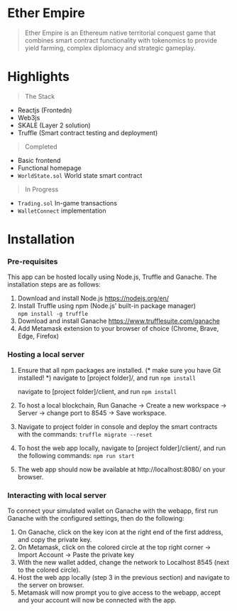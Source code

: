 # Ether Empire 
> Ether Empire is an Ethereum native territorial conquest game that combines smart contract functionality with tokenomics to provide yield farming, complex diplomacy and strategic gameplay. 

# Highlights 
> The Stack
- Reactjs (Frontedn)
- Web3js 
- SKALE (Layer 2 solution) 
- Truffle (Smart contract testing and deployment) 

> Completed 
- Basic frontend 
- Functional homepage
- `WorldState.sol` World state smart contract 

> In Progress
- `Trading.sol` In-game transactions 
- `WalletConnect` implementation 

# Installation
### Pre-requisites 
This app can be hosted locally using Node.js, Truffle and Ganache. The installation steps are as follows:
1. Download and install Node.js https://nodejs.org/en/
2. Install Truffle using npm (Node.js' built-in package manager) 	
```npm install -g truffle```
3. Download and install Ganache https://www.trufflesuite.com/ganache
4. Add Metamask extension to your browser of choice (Chrome, Brave, Edge, Firefox)

### Hosting a local server 
1. Ensure that all npm packages are installed. (* make sure you have Git installed! *) 
   navigate to [project folder]/, and run ```npm install``` 
   
   navigate to [project folder]/client, and run ```npm install``` 
2. To host a local blockchain, Run Ganache -> Create a new workspace -> Server -> change port to 8545 -> Save workspace.
3. Navigate to project folder in console and deploy the smart contracts with the commands:
```truffle migrate --reset```
4.  To host the web app locally, navigate to [project folder]/client/, and run the following commands:
```npm run start```
5. The web app should now be available at http://localhost:8080/ on your browser.

### Interacting with local server
To connect your simulated wallet on Ganache with the webapp, first run Ganache with the configured settings, then do the following:

 1. On Ganache, click on the key icon at the right end of the first address, and copy the private key.
 2. On Metamask, click on the colored circle at the top right corner -> Import Account -> Paste the private key
 3. With the new wallet added, change the network to Localhost 8545 (next to the colored circle).
 4. Host the web app locally (step 3 in the previous section) and navigate to the server on browser.
 5. Metamask will now prompt you to give access to the webapp, accept and your account will now be connected with the app.
